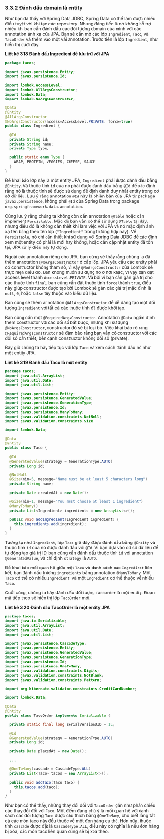 ### 3.3.2 Đánh dấu domain là entity

Như bạn đã thấy với Spring Data JDBC, Spring Data có thể làm được nhiều điều tuyệt vời khi tạo các repository. Nhưng đáng tiếc là nó không hỗ trợ nhiều khi bạn cần đánh dấu các đối tượng domain của mình với các annotation ánh xạ của JPA. Bạn sẽ cần mở các lớp `Ingredient`, `Taco`, và `TacoOrder` và thêm vào một vài annotation. Trước tiên là lớp `Ingredient`, như hiển thị dưới đây.

**Liệt kê 3.18 Đánh dấu Ingredient để lưu trữ với JPA**

```java
package tacos;

import javax.persistence.Entity;
import javax.persistence.Id;

import lombok.AccessLevel;
import lombok.AllArgsConstructor;
import lombok.Data;
import lombok.NoArgsConstructor;

@Data
@Entity
@AllArgsConstructor
@NoArgsConstructor(access=AccessLevel.PRIVATE, force=true)
public class Ingredient {

  @Id
  private String id;
  private String name;
  private Type type;

  public static enum Type {
    WRAP, PROTEIN, VEGGIES, CHEESE, SAUCE
  }
}
```

Để khai báo lớp này là một entity JPA, `Ingredient` phải được đánh dấu bằng `@Entity`. Và thuộc tính `id` của nó phải được đánh dấu bằng `@Id` để xác định rằng nó là thuộc tính sẽ được sử dụng để định danh duy nhất entity trong cơ sở dữ liệu. Lưu ý rằng annotation `@Id` này là phiên bản của JPA từ package `javax.persistence`, không phải `@Id` của Spring Data trong package `org.springframework.data.annotation`.

Cũng lưu ý rằng chúng ta không còn cần annotation `@Table` hoặc cần implement `Persistable`. Mặc dù bạn vẫn có thể sử dụng `@Table` tại đây, nhưng điều đó là không cần thiết khi làm việc với JPA và nó mặc định ánh xạ tên bảng theo tên lớp (`"Ingredient"` trong trường hợp này). Về `Persistable`, nó chỉ cần thiết khi sử dụng với Spring Data JDBC để xác định xem một entity có phải là mới hay không, hoặc cần cập nhật entity đã tồn tại; JPA xử lý điều này tự động.

Ngoài các annotation riêng cho JPA, bạn cũng sẽ thấy rằng chúng ta đã thêm annotation `@NoArgsConstructor` ở cấp lớp. JPA yêu cầu các entity phải có constructor không tham số, vì vậy `@NoArgsConstructor` của Lombok sẽ thực hiện điều đó. Bạn không muốn sử dụng nó ở nơi khác, vì vậy bạn đặt access level thành `AccessLevel.PRIVATE`. Và bởi vì bạn cần gán giá trị cho các thuộc tính `final`, bạn cũng cần đặt thuộc tính `force` thành `true`, điều này giúp constructor được tạo bởi Lombok sẽ gán các giá trị mặc định là `null`, `0`, hoặc `false` tùy thuộc vào kiểu dữ liệu.

Bạn cũng sẽ thêm annotation `@AllArgsConstructor` để dễ dàng tạo một đối tượng `Ingredient` với tất cả các thuộc tính đã được khởi tạo.

Bạn cũng cần một `@RequiredArgsConstructor`. Annotation `@Data` ngầm định thêm constructor với các đối số bắt buộc, nhưng khi sử dụng `@NoArgsConstructor`, constructor đó sẽ bị loại bỏ. Việc khai báo rõ ràng `@RequiredArgsConstructor` sẽ đảm bảo rằng bạn vẫn có constructor với các đối số cần thiết, bên cạnh constructor không đối số (private).

Bây giờ chúng ta hãy tiếp tục với lớp `Taco` và xem cách đánh dấu nó như một entity JPA.

**Liệt kê 3.19 Đánh dấu Taco là một entity**

```java
package tacos;
import java.util.ArrayList;
import java.util.Date;
import java.util.List;

import javax.persistence.Entity;
import javax.persistence.GeneratedValue;
import javax.persistence.GenerationType;
import javax.persistence.Id;
import javax.persistence.ManyToMany;
import javax.validation.constraints.NotNull;
import javax.validation.constraints.Size;

import lombok.Data;

@Data
@Entity
public class Taco {

  @Id
  @GeneratedValue(strategy = GenerationType.AUTO)
  private Long id;

  @NotNull
  @Size(min=5, message="Name must be at least 5 characters long")
  private String name;

  private Date createdAt = new Date();

  @Size(min=1, message="You must choose at least 1 ingredient")
  @ManyToMany()
  private List<Ingredient> ingredients = new ArrayList<>();

  public void addIngredient(Ingredient ingredient) {
    this.ingredients.add(ingredient);
  }
}
```

Tương tự như `Ingredient`, lớp `Taco` giờ đây được đánh dấu bằng `@Entity` và thuộc tính `id` của nó được đánh dấu với `@Id`. Vì bạn dựa vào cơ sở dữ liệu để tự động tạo giá trị ID, bạn cũng cần đánh dấu thuộc tính `id` với annotation `@GeneratedValue`, và chỉ định `strategy` là `AUTO`.

Để khai báo mối quan hệ giữa một `Taco` và danh sách các `Ingredient` liên kết, bạn đánh dấu trường `ingredients` bằng annotation `@ManyToMany`. Một `Taco` có thể có nhiều `Ingredient`, và một `Ingredient` có thể thuộc về nhiều `Taco`.

Cuối cùng, chúng ta hãy đánh dấu đối tượng `TacoOrder` là một entity. Đoạn mã tiếp theo sẽ hiển thị lớp `TacoOrder` mới.

**Liệt kê 3.20 Đánh dấu TacoOrder là một entity JPA**

```java
package tacos;
import java.io.Serializable;
import java.util.ArrayList;
import java.util.Date;
import java.util.List;

import javax.persistence.CascadeType;
import javax.persistence.Entity;
import javax.persistence.GeneratedValue;
import javax.persistence.GenerationType;
import javax.persistence.Id;
import javax.persistence.OneToMany;
import javax.validation.constraints.Digits;
import javax.validation.constraints.NotBlank;
import javax.validation.constraints.Pattern;

import org.hibernate.validator.constraints.CreditCardNumber;

import lombok.Data;

@Data
@Entity
public class TacoOrder implements Serializable {

  private static final long serialVersionUID = 1L;

  @Id
  @GeneratedValue(strategy = GenerationType.AUTO)
  private Long id;

  private Date placedAt = new Date();

  ...

  @OneToMany(cascade = CascadeType.ALL)
  private List<Taco> tacos = new ArrayList<>();

  public void addTaco(Taco taco) {
    this.tacos.add(taco);
  }
}
```

Như bạn có thể thấy, những thay đổi đối với `TacoOrder` gần như phản chiếu các thay đổi đối với `Taco`. Một điểm đáng chú ý là mối quan hệ với danh sách các đối tượng `Taco` được chú thích bằng `@OneToMany`, cho biết rằng tất cả các món taco này đều thuộc về một đơn hàng cụ thể. Hơn nữa, thuộc tính `cascade` được đặt là `CascadeType.ALL`, điều này có nghĩa là nếu đơn hàng bị xóa, các món taco liên quan cũng sẽ bị xóa theo.
